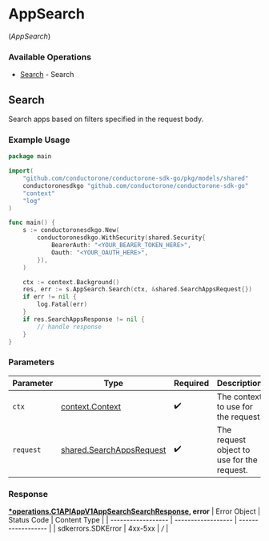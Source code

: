 # AppSearch
(*AppSearch*)

### Available Operations

* [Search](#search) - Search

## Search

Search apps based on filters specified in the request body.

### Example Usage

```go
package main

import(
	"github.com/conductorone/conductorone-sdk-go/pkg/models/shared"
	conductoronesdkgo "github.com/conductorone/conductorone-sdk-go"
	"context"
	"log"
)

func main() {
    s := conductoronesdkgo.New(
        conductoronesdkgo.WithSecurity(shared.Security{
            BearerAuth: "<YOUR_BEARER_TOKEN_HERE>",
            Oauth: "<YOUR_OAUTH_HERE>",
        }),
    )

    ctx := context.Background()
    res, err := s.AppSearch.Search(ctx, &shared.SearchAppsRequest{})
    if err != nil {
        log.Fatal(err)
    }
    if res.SearchAppsResponse != nil {
        // handle response
    }
}
```

### Parameters

| Parameter                                                                | Type                                                                     | Required                                                                 | Description                                                              |
| ------------------------------------------------------------------------ | ------------------------------------------------------------------------ | ------------------------------------------------------------------------ | ------------------------------------------------------------------------ |
| `ctx`                                                                    | [context.Context](https://pkg.go.dev/context#Context)                    | :heavy_check_mark:                                                       | The context to use for the request.                                      |
| `request`                                                                | [shared.SearchAppsRequest](../../pkg/models/shared/searchappsrequest.md) | :heavy_check_mark:                                                       | The request object to use for the request.                               |


### Response

**[*operations.C1APIAppV1AppSearchSearchResponse](../../pkg/models/operations/c1apiappv1appsearchsearchresponse.md), error**
| Error Object       | Status Code        | Content Type       |
| ------------------ | ------------------ | ------------------ |
| sdkerrors.SDKError | 4xx-5xx            | */*                |
